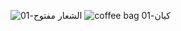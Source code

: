 ![الشعار مفتوح-01](https://github.com/user-attachments/assets/c7a6c4d4-2338-4cef-ab03-c2aa14378d25)
![coffee bag كيان-01](https://github.com/user-attachments/assets/407f5e7f-aff5-4507-9031-1dbaf4f7113c)
